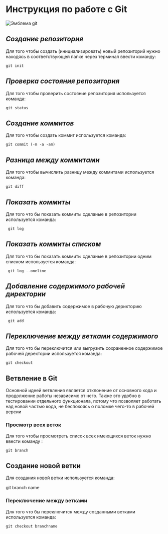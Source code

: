 # **Инструкция по работе с Git**

![Эмблема git](Gitimage.jpeg)

## *Создание репозитория*

Для того чтобы создать (инициализировать) новый репозиторий нужно находясь в соответствующей папке через терминал ввести команду:

    git init

## *Проверка состояния репозитория*

Для того чтобы проверить состояние репозитория используется команда:

    git status

## *Создание коммитов*

Для того чтобы создать коммит используется команда:

    git commit (-m -a -am)

## *Разница между коммитами*

Для того чтобы вычислить разницу между коммитами используется команда:

    git diff

## *Показать коммиты* 

Для того что бы показать коммиты сделаные в репозитории используется команда:

     git log

## *Показать коммиты списком*

Для того что бы показать коммиты сделаные в репозитории одним списком используется команда:

     git log --oneline

## *Добавление содержимого рабочей директории*

Для того что бы добавить содержимое в рабочую дерикторию используется команда:

     git add

## *Переключение между ветками содержимого*

Для того что бы переключится или выгрузить сохраненное содержимое рабочей деректории используется команда: 

    git checkout

## Ветвление в Git

Основной идеей ветвления является отклонение от основного кода и продолжение работы независимо от него. Также это удобно в тестировании отдельного функционала, потому что позволяет работать над новой частью кода, не беспокоясь о поломке чего-то в рабочей версии

### Просмотр всех веток

Для того чтобы просмотреть список всех имеющихся веток нужно ввести команду :

    git branch


## Создание новой ветки

Для создания новой ветки используется команда:

   git branch name
    
### Переключение между ветками

Для того что бы переключится между созданными ветками используется команда:

    git checkout branchname